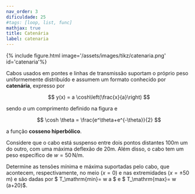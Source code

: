 ```yaml
---
nav_order: 3
dificuldade: 25
#tags: [loop, list, func]
mathjax: true
title: Catenária
label: catenaria
---
```


<div class="float-right col-md-6">
{% include figure.html image='/assets/images/tikz/catenaria.png' id='catenaria'%}
</div>

Cabos usados em pontes e linhas de transmissão suportam o próprio peso uniformemente distribuído e assumem um formato conhecido por **catenária**, expresso por

$$
 y(x) = a \cosh\left(\frac{x}{a}\right)
$$

sendo $a$ um comprimento definido na figura e

$$
 \cosh \theta = \frac{e^\theta+e^{-\theta}}{2}
$$

a função **cosseno hiperbólico**.

Considere que o cabo está suspenso entre dois pontos distantes 100m um do outro, com uma máxima deflexão de 20m. Além disso, o cabo tem um peso específico de $w=50\,$N/m.

Determine as tensões mínima e máxima suportadas pelo cabo, que  acontecem, respectivamente, no meio ($x=0$) e nas extremidades ($x = \pm 50\,$m) e são dadas por $ T_\mathrm{min}= w a $ e $ T_\mathrm{max}= w (a+20)$.
